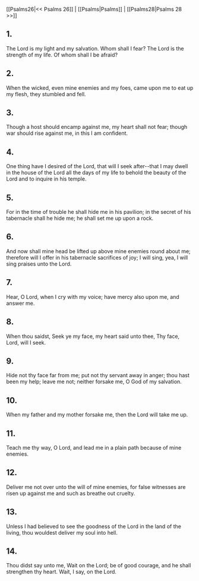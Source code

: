 [[Psalms26|<< Psalms 26]] | [[Psalms|Psalms]] | [[Psalms28|Psalms 28 >>]]
## 1.
The Lord is my light and my salvation. Whom shall I fear? The Lord is the strength of my life. Of whom shall I be afraid?
## 2.
When the wicked, even mine enemies and my foes, came upon me to eat up my flesh, they stumbled and fell.
## 3.
Though a host should encamp against me, my heart shall not fear; though war should rise against me, in this I am confident.
## 4.
One thing have I desired of the Lord, that will I seek after\--that I may dwell in the house of the Lord all the days of my life to behold the beauty of the Lord and to inquire in his temple.
## 5.
For in the time of trouble he shall hide me in his pavilion; in the secret of his tabernacle shall he hide me; he shall set me up upon a rock.
## 6.
And now shall mine head be lifted up above mine enemies round about me; therefore will I offer in his tabernacle sacrifices of joy; I will sing, yea, I will sing praises unto the Lord.
## 7.
Hear, O Lord, when I cry with my voice; have mercy also upon me, and answer me.
## 8.
When thou saidst, Seek ye my face, my heart said unto thee, Thy face, Lord, will I seek.
## 9.
Hide not thy face far from me; put not thy servant away in anger; thou hast been my help; leave me not; neither forsake me, O God of my salvation.
## 10.
When my father and my mother forsake me, then the Lord will take me up.
## 11.
Teach me thy way, O Lord, and lead me in a plain path because of mine enemies.
## 12.
Deliver me not over unto the will of mine enemies, for false witnesses are risen up against me and such as breathe out cruelty.
## 13.
Unless I had believed to see the goodness of the Lord in the land of the living, thou wouldest deliver my soul into hell.
## 14.
Thou didst say unto me, Wait on the Lord; be of good courage, and he shall strengthen thy heart. Wait, I say, on the Lord.

